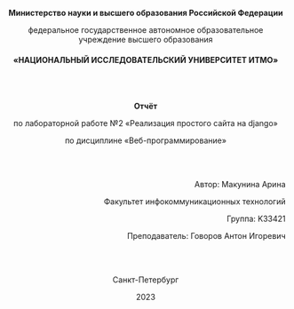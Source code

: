 **<p style="text-align: center;">Министерство науки и высшего образования Российской Федерации<p>**
<p style="text-align: center;">федеральное государственное автономное образовательное учреждение высшего образования</p>


<h4 style="text-align: center;">«НАЦИОНАЛЬНЫЙ ИССЛЕДОВАТЕЛЬСКИЙ УНИВЕРСИТЕТ ИТМО»</h4>

<br><br>

**<p style="text-align: center;">Отчёт</p>**
<p style="text-align: center;">по лабораторной работе №2 «Реализация простого сайта на django»</p>
<p style="text-align: center;">по дисциплине «Веб-программирование»</p>

<br><br>

<p style="text-align: right;">Автор: Макунина Арина</p>
<p style="text-align: right;">Факультет инфокоммуникационных технологий</p>
<p style="text-align: right;">Группа: K33421</p>
<p style="text-align: right;">Преподаватель: Говоров Антон Игоревич</p>

<br><br>

<p style="text-align: center;">Санкт-Петербург</p>
<p style="text-align: center;">2023</p>